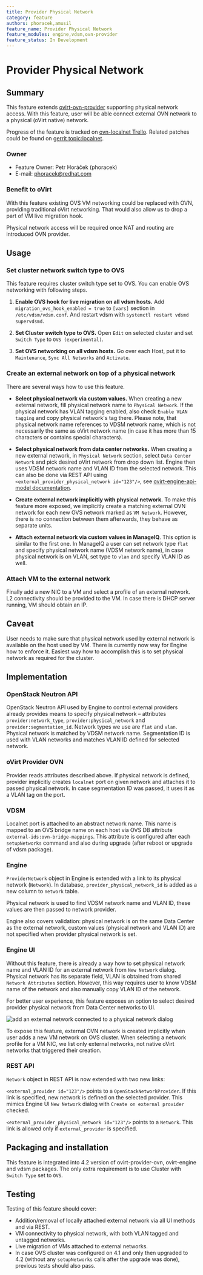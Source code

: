 ```yaml
---
title: Provider Physical Network
category: feature
authors: phoracek,amusil
feature_name: Provider Physical Network
feature_modules: engine,vdsm,ovn-provider
feature_status: In Development
---
```


# Provider Physical Network

## Summary

This feature extends [ovirt-ovn-provider](https://www.ovirt.org/develop/release-management/features/network/ovirt-ovn-provider/) supporting physical network access. With this feature, user will be able connect external OVN network to a physical (oVirt native) network.

Progress of the feature is tracked on [ovn-localnet Trello](https://trello.com/b/lxIBEn0A/ovn-localnet). Related patches could be found on [gerrit topic:localnet](https://gerrit.ovirt.org/#/q/topic:localnet).

### Owner

- Feature Owner: Petr Horáček (phoracek)
- E-mail: <phoracek@redhat.com>

### Benefit to oVirt

With this feature existing OVS VM networking could be replaced with OVN, providing traditional oVirt networking. That would also allow us to drop a part of VM live migration hook.

Physical network access will be required once NAT and routing are introduced OVN provider.

## Usage

### Set cluster network switch type to OVS

This feature requires cluster switch type set to OVS. You can enable OVS networking with following steps.

1) **Enable OVS hook for live migration on all vdsm hosts.** Add `migration_ovs_hook_enabled = true` to `[vars]` section in `/etc/vdsm/vdsm.conf`. And restart vdsm with `systemctl restart vdsmd supervdsmd`.

1) **Set Cluster switch type to OVS.** Open `Edit` on selected cluster and set `Switch Type` to `OVS (experimental)`.

1) **Set OVS networking on all vdsm hosts.** Go over each Host, put it to `Maintenance`, `Sync All Networks` and `Activate`.

### Create an external network on top of a physical network

There are several ways how to use this feature.

- **Select physical network via custom values.** When creating a new external network, fill physical network name to `Physical Network`. If the physical network has VLAN tagging enabled, also check `Enable VLAN tagging` and copy physical network's tag there. Please note, that physical network name references to VDSM network name, which is not necessarily the same as oVirt network name (in case it has more than 15 characters or contains special characters).

- **Select physical network from data center networks.** When creating a new external network, in `Physical Network` section, select `Data Center Network` and pick desired oVirt network from drop down list. Engine then uses VDSM network name and VLAN ID from the selected network. This can also be done via REST API using `<external_provider_physical_network id="123"/>`, see [ovirt-engine-api-model documentation](http://ovirt.github.io/ovirt-engine-api-model/4.2/#types/network).

- **Create external network implicitly with physical network.** To make this feature more exposed, we implicitly create a matching external OVN network for each new OVS network marked as `VM Network`. However, there is no connection between them afterwards, they behave as separate units.

- **Attach external network via custom values in ManageIQ**. This option is similar to the first one. In ManageIQ a user can set network type `flat` and specify physical network name (VDSM network name), in case physical network is on VLAN, set type to `vlan` and specify VLAN ID as well.

### Attach VM to the external network

Finally add a new NIC to a VM and select a profile of an external network. L2 connectivity should be provided to the VM. In case there is DHCP server running, VM should obtain an IP.

## Caveat

User needs to make sure that physical network used by external network is available on the host used by VM. There is currently now way for Engine how to enforce it. Easiest way how to accomplish this is to set physical network as required for the cluster.

## Implementation

### OpenStack Neutron API

OpenStack Neutron API used by Engine to control external providers already provides means to specify physical network – attributes `provider:network_type`, `provider:physical_network` and `provider:segmentation_id`. Network types we use are `flat` and `vlan`. Physical network is matched by VDSM network name. Segmentation ID is used with VLAN networks and matches VLAN ID defined for selected network.

### oVirt Provider OVN

Provider reads attributes described above. If physical network is defined, provider implicitly creates `localnet` port on given network and attaches it to passed physical network. In case segmentation ID was passed, it uses it as a VLAN tag on the port.

### VDSM

Localnet port is attached to an abstract network name. This name is mapped to an OVS bridge name on each host via OVS DB attribute `external-ids:ovn-bridge-mappings`. This attribute is configured after each `setupNetworks` command and also during upgrade (after reboot or upgrade of vdsm package).

### Engine

`ProviderNetwork` object in Engine is extended with a link to its physical network (`Network`). In database, `provider_physical_network_id` is added as a new column to `network` table.

Physical network is used to find VDSM network name and VLAN ID, these values are then passed to network provider.

Engine also covers validation: physical network is on the same Data Center as the external network, custom values (physical network and VLAN ID) are not specified when provider physical network is set.

### Engine UI

Without this feature, there is already a way how to set physical network name and VLAN ID for an external network from `New Network` dialog. Physical network has its separate field, VLAN is obtained from shared `Network Attributes` section. However, this way requires user to know VDSM name of the network and also manually copy VLAN ID of the network.

For better user experience, this feature exposes an option to select desired provider physical network from Data Center networks to UI.

![add an external network connected to a physical network dialog](/images/features/network/provider-physical-network_new-network-dialog.png)

To expose this feature, external OVN network is created implicitly when user adds a new VM network on OVS cluster. When selecting a network profile for a VM NIC, we list only external networks, not native oVirt networks that triggered their creation.

### REST API

`Network` object in REST API is now extended with two new links:

`<external_provider id="123"/>` points to a `OpenStackNetworkProvider`. If this link is specified, new network is defined on the selected provider. This mimics Engine UI `New Network` dialog with `Create on external provider` checked.

`<external_provider_physical_network id="123"/>` points to a `Network`. This link is allowed only if `external_provider` is specified.

## Packaging and installation

This feature is integrated into 4.2 version of ovirt-provider-ovn, ovirt-engine and vdsm packages. The only extra requirement is to use Cluster with `Switch Type` set to `OVS`.

## Testing

Testing of this feature should cover:

- Addition/removal of locally attached external network via all UI methods and via REST.
- VM connectivity to physical network, with both VLAN tagged and untagged networks.
- Live migration of VMs attached to external networks.
- In case OVS cluster was configured on 4.1 and only then upgraded to 4.2 (without any `setupNetworks` calls after the upgrade was done), previous tests should also pass.
